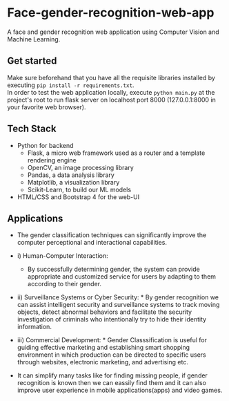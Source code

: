 # Face-gender-recognition-web-app

A face and gender recognition web application using Computer Vision and Machine Learning. 

## Get started
Make sure beforehand that you have all the requisite libraries installed by executing `pip install -r requirements.txt`.  
In order to test the web application locally, execute `python main.py` at the project's root to run flask server on localhost port 8000 (127.0.0.1:8000 in your favorite web browser). 

## Tech Stack
*  Python for backend
   *  Flask, a micro web framework used as a router and a template rendering engine
   *  OpenCV, an image processing library
   *  Pandas, a data analysis library
   *  Matplotlib, a visualization library
   *  Scikit-Learn, to build our ML models
*  HTML/CSS and Bootstrap 4 for the web-UI

## Applications
* The gender classification techniques can significantly improve the computer perceptional and interactional capabilities.

* i) Human-Computer Interaction:
     * By successfully determining gender, the system can provide appropriate and customized service for users by adapting to them according to their gender.

* ii) Surveillance Systems or Cyber Security:
      * By gender recognition we can assist intelligent security and surveillance systems to track moving objects, detect abnormal behaviors and facilitate the                 security investigation of criminals who intentionally try to hide their identity information.

* iii) Commercial Development:
       * Gender Classsification is useful for guiding effective marketing and establishing smart shopping environment in which production can be directed to specific            users through websites, electronic marketing, and advertising etc.

* It can simplify many tasks like for finding missing people, if gender recognition is known then we can eassily find them and it can also improve user experience in     mobile applications(apps) and video games.
